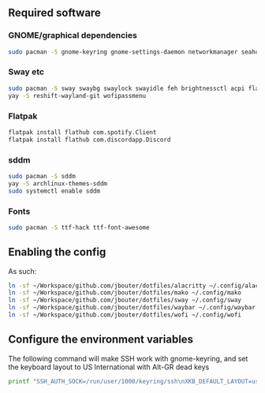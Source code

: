 ## Required software

### GNOME/graphical dependencies

```bash
sudo pacman -S gnome-keyring gnome-settings-daemon networkmanager seahorse eog thunar nextcloud-client pavucontrol telegram-desktop
```

### Sway etc
```bash
sudo pacman -S sway swaybg swaylock swayidle feh brightnessctl acpi flatpak waybar playerctl libappindicator-gtk2 libappindicator-gtk3 wofi mako wl-clipboard
yay -S reshift-wayland-git wofipassmenu
```

### Flatpak

```bash
flatpak install flathub com.spotify.Client
flatpak install flathub com.discordapp.Discord
```

### sddm
```bash
sudo pacman -S sddm
yay -S archlinux-themes-sddm
sudo systemctl enable sddm
```

### Fonts

```bash
sudo pacman -S ttf-hack ttf-font-awesome
```

## Enabling the config

As such:

```bash
ln -sf ~/Workspace/github.com/jbouter/dotfiles/alacritty ~/.config/alacritty
ln -sf ~/Workspace/github.com/jbouter/dotfiles/mako ~/.config/mako
ln -sf ~/Workspace/github.com/jbouter/dotfiles/sway ~/.config/sway
ln -sf ~/Workspace/github.com/jbouter/dotfiles/waybar ~/.config/waybar
ln -sf ~/Workspace/github.com/jbouter/dotfiles/wofi ~/.config/wofi
```

## Configure the environment variables

The following command will make SSH work with gnome-keyring, and set the keyboard layout to US International with Alt-GR dead keys

```bash
printf "SSH_AUTH_SOCK=/run/user/1000/keyring/ssh\nXKB_DEFAULT_LAYOUT=us\nXKB_DEFAULT_VARIANT=altgr-intl\nMOZ_ENABLE_WAYLAND=1\nXDG_CURRENT_DESKTOP=Unity\n" | sudo tee -a /etc/environment
```
